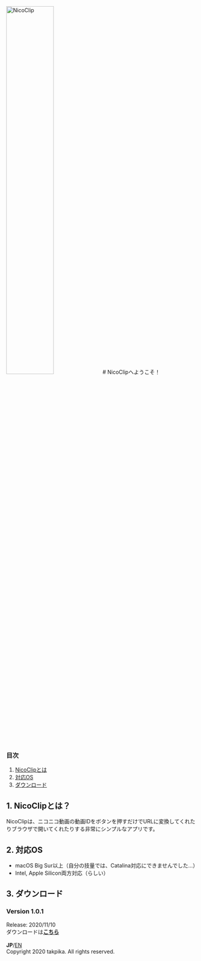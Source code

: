<html lang="ja-jp">
<link rel="alternate" hreflang="en" href="en/">
<img src="https://takpika.github.io/NicoClip/img/logo.png" alt="NicoClip" title="ロゴ"  width="50%" height="50%">
# NicoClipへようこそ！

### 目次
1. [NicoClipとは](#what_is_nicoclip)
2. [対応OS](#available_os)
3. [ダウンロード](#download)

<a id="what_is_nicoclip"></a>
## 1. NicoClipとは？
NicoClipは、ニコニコ動画の動画IDをボタンを押すだけでURLに変換してくれたりブラウザで開いてくれたりする非常にシンプルなアプリです。

<a id="available_os"></a>
## 2. 対応OS
* macOS Big Sur以上（自分の技量では、Catalina対応にできませんでした…）  
* Intel, Apple Silicon両方対応（らしい）

<a id="download"></a>
## 3. ダウンロード
### Version 1.0.1
Release: 2020/11/10<br>
ダウンロードは<strong>[こちら](releases/1.0.1/NicoClip-1.0.1-Installer.dmg)</strong>
<br><br>
<strong>JP</strong>/[EN](/NicoClip/en/)<br>
Copyright 2020 takpika. All rights reserved.
